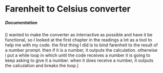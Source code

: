 # Farenheit to Celsius converter 
##### Documentation 


[i wanted to make the converter as interractive as possible and have it be functional, so I looked at the first chapter in the readings a lot as a tool to help me with my code. the first thing I did is to bind farenheit to the result of a number prompt. then if it is a number, it outputs the calculation. otherwise i put a while loop in which until the code receives a number it is going to keep asking to give it a number. when it does receive a number, it outputs the calculation and breaks the loop.]